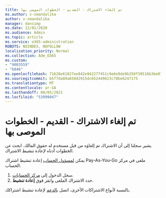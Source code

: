 ```yaml
---
title: تم إلغاء الاشتراك - القديم - الخطوات الموصى بها
ms.author: v-smandalika
author: v-smandalika
manager: dansimp
ms.date: 12/01/2020
ms.audience: Admin
ms.topic: article
ms.service: o365-administration
ROBOTS: NOINDEX, NOFOLLOW
localization_priority: Normal
ms.collection: Adm_O365
ms.custom:
- "9003559"
- "6846"
ms.openlocfilehash: 71628e61027ee842e942277451c9e6e9de9b250f39516b3be076a2ee61fb68c3
ms.sourcegitcommit: b5f7da89a650d2915dc652449623c78be6247175
ms.translationtype: MT
ms.contentlocale: ar-SA
ms.lasthandoff: 08/05/2021
ms.locfileid: "53999047"
---
```

# <a name="subscription-cancelled---legacy---recommended-steps"></a>تم إلغاء الاشتراك - القديم - الخطوات الموصى بها

يشير سجلنا إلى أن الاشتراك تم إلغاؤه من قبل مستخدم له حقوق المالك. ابحث عن الخطوات أدناه لإعادة تنشيط الاشتراك.

يمكن [لمسؤول الحساب](https://docs.microsoft.com/azure/cost-management-billing/manage/billing-subscription-transfer?WT.mc_id=Portal-Microsoft_Azure_Support#whoisaa) إعادة تنشيط اشتراك Pay-As-You-Go ملغى في مركز الحساب.

1. سجل الدخول إلى [مركز الحسابات](https://account.azure.com/Subscriptions).
2. حدد الاشتراك الملغى وانقر فوق **إعادة تنشيط**.

بالنسبة لأنواع الاشتراكات الأخرى، اتصل [بالدعم](https://ms.portal.azure.com/#blade/Microsoft_Azure_Support/HelpAndSupportBlade/overview) لإعادة تنشيط اشتراكك.
